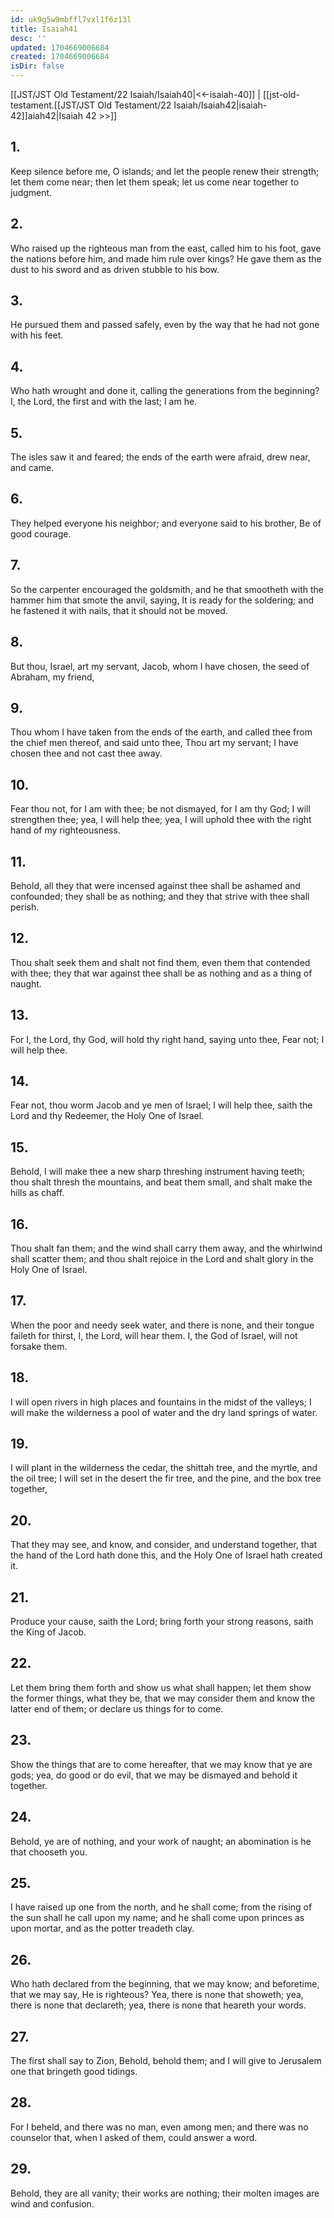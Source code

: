 ```yaml
---
id: uk9g5w9mbffl7vxl1f6z13l
title: Isaiah41
desc: ''
updated: 1704669006684
created: 1704669006684
isDir: false
---
```

[[JST/JST Old Testament/22 Isaiah/Isaiah40|<<-isaiah-40]] | [[jst-old-testament.[[JST/JST Old Testament/22 Isaiah/Isaiah42|isaiah-42]]aiah42|Isaiah 42 >>]]
## 1.
Keep silence before me, O islands; and let the people renew their strength; let them come near; then let them speak; let us come near together to judgment.
## 2.
Who raised up the righteous man from the east, called him to his foot, gave the nations before him, and made him rule over kings? He gave them as the dust to his sword and as driven stubble to his bow.
## 3.
He pursued them and passed safely, even by the way that he had not gone with his feet.
## 4.
Who hath wrought and done it, calling the generations from the beginning? I, the Lord, the first and with the last; I am he.
## 5.
The isles saw it and feared; the ends of the earth were afraid, drew near, and came.
## 6.
They helped everyone his neighbor; and everyone said to his brother, Be of good courage.
## 7.
So the carpenter encouraged the goldsmith, and he that smootheth with the hammer him that smote the anvil, saying, It is ready for the soldering; and he fastened it with nails, that it should not be moved.
## 8.
But thou, Israel, art my servant, Jacob, whom I have chosen, the seed of Abraham, my friend,
## 9.
Thou whom I have taken from the ends of the earth, and called thee from the chief men thereof, and said unto thee, Thou art my servant; I have chosen thee and not cast thee away.
## 10.
Fear thou not, for I am with thee; be not dismayed, for I am thy God; I will strengthen thee; yea, I will help thee; yea, I will uphold thee with the right hand of my righteousness.
## 11.
Behold, all they that were incensed against thee shall be ashamed and confounded; they shall be as nothing; and they that strive with thee shall perish.
## 12.
Thou shalt seek them and shalt not find them, even them that contended with thee; they that war against thee shall be as nothing and as a thing of naught.
## 13.
For I, the Lord, thy God, will hold thy right hand, saying unto thee, Fear not; I will help thee.
## 14.
Fear not, thou worm Jacob and ye men of Israel; I will help thee, saith the Lord and thy Redeemer, the Holy One of Israel.
## 15.
Behold, I will make thee a new sharp threshing instrument having teeth; thou shalt thresh the mountains, and beat them small, and shalt make the hills as chaff.
## 16.
Thou shalt fan them; and the wind shall carry them away, and the whirlwind shall scatter them; and thou shalt rejoice in the Lord and shalt glory in the Holy One of Israel.
## 17.
When the poor and needy seek water, and there is none, and their tongue faileth for thirst, I, the Lord, will hear them. I, the God of Israel, will not forsake them.
## 18.
I will open rivers in high places and fountains in the midst of the valleys; I will make the wilderness a pool of water and the dry land springs of water.
## 19.
I will plant in the wilderness the cedar, the shittah tree, and the myrtle, and the oil tree; I will set in the desert the fir tree, and the pine, and the box tree together,
## 20.
That they may see, and know, and consider, and understand together, that the hand of the Lord hath done this, and the Holy One of Israel hath created it.
## 21.
Produce your cause, saith the Lord; bring forth your strong reasons, saith the King of Jacob.
## 22.
Let them bring them forth and show us what shall happen; let them show the former things, what they be, that we may consider them and know the latter end of them; or declare us things for to come.
## 23.
Show the things that are to come hereafter, that we may know that ye are gods; yea, do good or do evil, that we may be dismayed and behold it together.
## 24.
Behold, ye are of nothing, and your work of naught; an abomination is he that chooseth you.
## 25.
I have raised up one from the north, and he shall come; from the rising of the sun shall he call upon my name; and he shall come upon princes as upon mortar, and as the potter treadeth clay.
## 26.
Who hath declared from the beginning, that we may know; and beforetime, that we may say, He is righteous? Yea, there is none that showeth; yea, there is none that declareth; yea, there is none that heareth your words.
## 27.
The first shall say to Zion, Behold, behold them; and I will give to Jerusalem one that bringeth good tidings.
## 28.
For I beheld, and there was no man, even among men; and there was no counselor that, when I asked of them, could answer a word.
## 29.
Behold, they are all vanity; their works are nothing; their molten images are wind and confusion.

